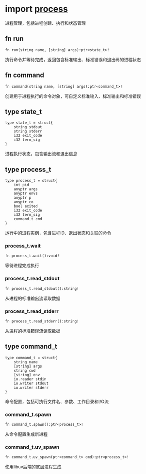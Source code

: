 # import [process](https://github.com/nature-lang/nature/blob/master/std/process/main.n)

进程管理，包括进程创建、执行和状态管理

## fn run

```
fn run(string name, [string] args):ptr<state_t>!
```

执行命令并等待完成，返回包含标准输出、标准错误和退出码的进程状态

## fn command

```
fn command(string name, [string] args):ptr<command_t>!
```

创建用于进程执行的命令对象，可自定义标准输入、标准输出和标准错误

## type state_t

```
type state_t = struct{
    string stdout
    string stderr
    i32 exit_code
    i32 term_sig
}
```

进程执行状态，包含输出流和退出信息

## type process_t

```
type process_t = struct{
    int pid
    anyptr args
    anyptr envs
    anyptr p
    anyptr co
    bool exited
    i32 exit_code
    i32 term_sig
    command_t cmd
}
```

运行中的进程实例，包含进程ID、退出状态和关联的命令

### process_t.wait

```
fn process_t.wait():void!
```

等待进程完成执行

### process_t.read_stdout

```
fn process_t.read_stdout():string!
```

从进程的标准输出流读取数据

### process_t.read_stderr

```
fn process_t.read_stderr():string!
```

从进程的标准错误流读取数据

## type command_t

```
type command_t = struct{
    string name
    [string] args
    string cwd
    [string] env
    io.reader stdin
    io.writer stdout
    io.writer stderr
}
```

命令配置，包括可执行文件名、参数、工作目录和I/O流

### command_t.spawn

```
fn command_t.spawn():ptr<process_t>!
```

从命令配置生成新进程

### command_t.uv_spawn

```
fn command_t.uv_spawn(ptr<command_t> cmd):ptr<process_t>!
```

使用libuv后端的底层进程生成